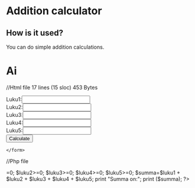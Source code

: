 
# Addition calculator




## How is it used?
You can do simple addition calculations.



# Ai
//Html file
 17 lines (15 sloc) 453 Bytes
<html>
<head>
    <title>Kokonaisluku</title>
    <form method="get"action="Luvut.php"> 
        Luku1:<input type="text" name="arvo1" ><br>
        Luku2:<input type="text" name="arvo2" ><br>
        Luku3:<input type="text" name="arvo3" ><br>
        Luku4:<input type="text" name="arvo4" ><br>
        Luku5:<input type="text" name="arvo5" ><br>
        <input type="submit" value="Calculate">
        
    </form>
</head>
<body>
    
</body>
</html>


//Php file
<?php 
$luku1=$_GET["arvo1"];
$luku2=$_GET["arvo2"];
$luku3=$_GET["arvo3"];
$luku4=$_GET["arvo4"];
$luku5=$_GET["arvo5"];
$luku1>=0;
$luku2>=0;
$luku3>=0;
$luku4>=0;
$luku5>=0;


$summa=$luku1 + $luku2 + $luku3 + $luku4 + $luku5;
print "Summa on:";
print ($summa);

?>
